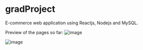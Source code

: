# gradProject
E-commerce web application using Reactjs, Nodejs and MySQL.

Preview of the pages so far:
![image](https://github.com/NadaAlinour/gradProject/assets/48387157/c3349395-d228-48d3-8617-1d6a4ec1988b)


![image](https://github.com/NadaAlinour/gradProject/assets/48387157/970feccb-e439-414f-a1a0-502d55847752)


